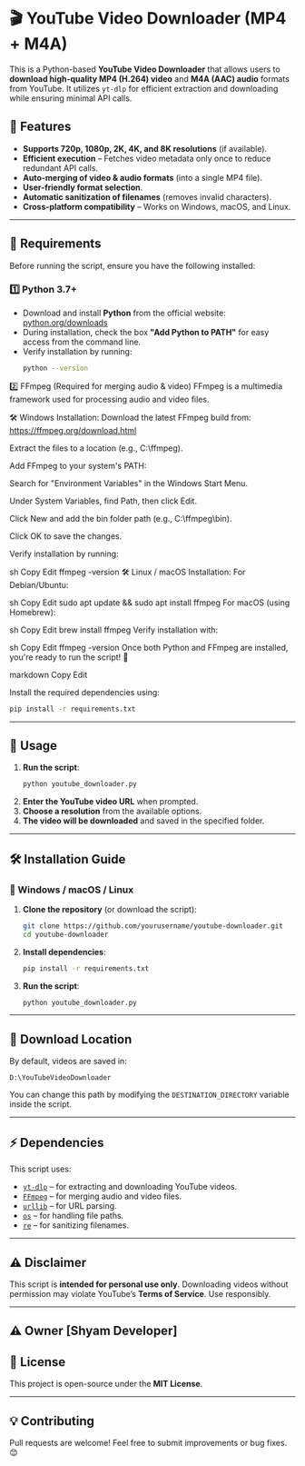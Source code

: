 # 🎬 YouTube Video Downloader (MP4 + M4A)

This is a Python-based **YouTube Video Downloader** that allows users to **download high-quality MP4 (H.264) video** and **M4A (AAC) audio** formats from YouTube. It utilizes `yt-dlp` for efficient extraction and downloading while ensuring minimal API calls.

## 🚀 Features
- **Supports 720p, 1080p, 2K, 4K, and 8K resolutions** (if available).
- **Efficient execution** – Fetches video metadata only once to reduce redundant API calls.
- **Auto-merging of video & audio formats** (into a single MP4 file).
- **User-friendly format selection**.
- **Automatic sanitization of filenames** (removes invalid characters).
- **Cross-platform compatibility** – Works on Windows, macOS, and Linux.

---

## 📌 Requirements  
Before running the script, ensure you have the following installed:  

### 1️⃣ **Python 3.7+**  
- Download and install **Python** from the official website: [python.org/downloads](https://www.python.org/downloads/)  
- During installation, check the box **"Add Python to PATH"** for easy access from the command line.  
- Verify installation by running:  
  ```sh
  python --version
2️⃣ FFmpeg (Required for merging audio & video)
FFmpeg is a multimedia framework used for processing audio and video files.

🛠 Windows Installation:
Download the latest FFmpeg build from: https://ffmpeg.org/download.html

Extract the files to a location (e.g., C:\ffmpeg).

Add FFmpeg to your system's PATH:

Search for "Environment Variables" in the Windows Start Menu.

Under System Variables, find Path, then click Edit.

Click New and add the bin folder path (e.g., C:\ffmpeg\bin).

Click OK to save the changes.

Verify installation by running:

sh
Copy
Edit
ffmpeg -version
🛠 Linux / macOS Installation:
For Debian/Ubuntu:

sh
Copy
Edit
sudo apt update && sudo apt install ffmpeg
For macOS (using Homebrew):

sh
Copy
Edit
brew install ffmpeg
Verify installation with:

sh
Copy
Edit
ffmpeg -version
Once both Python and FFmpeg are installed, you're ready to run the script! 🚀

markdown
Copy
Edit


Install the required dependencies using:

```bash
pip install -r requirements.txt
```

---

## 🎯 Usage
1. **Run the script**:
   ```bash
   python youtube_downloader.py
   ```
2. **Enter the YouTube video URL** when prompted.
3. **Choose a resolution** from the available options.
4. **The video will be downloaded** and saved in the specified folder.

---

## 🛠 Installation Guide
### 🔹 Windows / macOS / Linux
1. **Clone the repository** (or download the script):
   ```bash
   git clone https://github.com/yourusername/youtube-downloader.git
   cd youtube-downloader
   ```
2. **Install dependencies**:
   ```bash
   pip install -r requirements.txt
   ```
3. **Run the script**:
   ```bash
   python youtube_downloader.py
   ```

---

## 📂 Download Location
By default, videos are saved in:
```
D:\YouTubeVideoDownloader
```
You can change this path by modifying the `DESTINATION_DIRECTORY` variable inside the script.

---

## ⚡ Dependencies
This script uses:
- [`yt-dlp`](https://github.com/yt-dlp/yt-dlp) – for extracting and downloading YouTube videos.
- [`FFmpeg`](https://ffmpeg.org/) – for merging audio and video files.
- [`urllib`](https://docs.python.org/3/library/urllib.html) – for URL parsing.
- [`os`](https://docs.python.org/3/library/os.html) – for handling file paths.
- [`re`](https://docs.python.org/3/library/re.html) – for sanitizing filenames.

---

## ⚠️ Disclaimer
This script is **intended for personal use only**. Downloading videos without permission may violate YouTube’s **Terms of Service**. Use responsibly.

---
## ⚠️ Owner [Shyam Developer]

## 📝 License
This project is open-source under the **MIT License**.

---

## 💡 Contributing
Pull requests are welcome! Feel free to submit improvements or bug fixes. 😊
